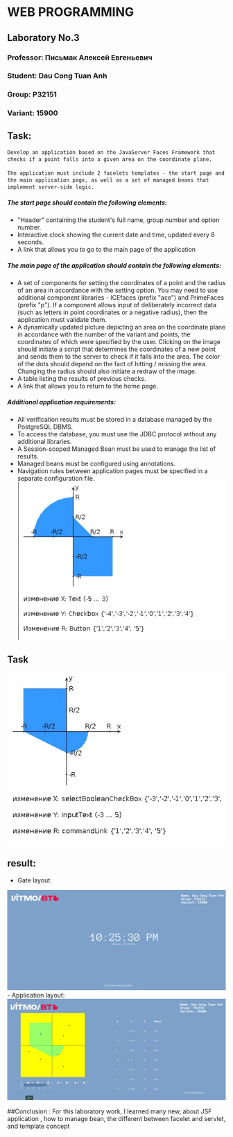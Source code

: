 # WEB PROGRAMMING

## Laboratory No.3

### Professor: Письмак Алексей Евгеньевич
### Student: Dau Cong Tuan Anh
### Group: P32151
### Variant: 15900

## Task:

```
Develop an application based on the JavaServer Faces Framework that checks if a point falls into a given area on the coordinate plane.

The application must include 2 facelets templates - the start page and the main application page, as well as a set of managed beans that implement server-side logic.

```
##### The start page should contain the following elements:
- "Header" containing the student's full name, group number and option number.
- Interactive clock showing the current date and time, updated every 8 seconds.
- A link that allows you to go to the main page of the application
##### The main page of the application should contain the following elements:
- A set of components for setting the coordinates of a point and the radius of an area in accordance with the setting option. 
You may need to use additional component libraries - ICEfaces (prefix "ace") and PrimeFaces (prefix "p"). 
If a component allows input of deliberately incorrect data (such as letters in point coordinates or a negative radius), then the application must validate them.
- A dynamically updated picture depicting an area on the coordinate plane in accordance with the number of the variant and points, the coordinates of which were specified by the user. 
Clicking on the image should initiate a script that determines the coordinates of a new point and sends them to the server to check if it falls into the area. 
The color of the dots should depend on the fact of hitting / missing the area. 
Changing the radius should also initiate a redraw of the image.
- A table listing the results of previous checks.
- A link that allows you to return to the home page.
##### Additional application requirements:
- All verification results must be stored in a database managed by the PostgreSQL DBMS.
- To access the database, you must use the JDBC protocol without any additional libraries.
- A Session-scoped Managed Bean must be used to manage the list of results.
- Managed beans must be configured using annotations.
- Navigation rules between application pages must be specified in a separate configuration file.
![image](https://github.com/andrey551/Web-ITMO/blob/main/Lab1/report/Picture1.jpg)
## Task
<img src="https://github.com/andrey551/Web-ITMO/blob/main/Lab3/image/task.jpg" style="width:700px;"/>

## result:
- Gate layout:
 <img src="https://github.com/andrey551/Web-ITMO/blob/main/Lab3/image/gate.jpg" style="width:700px;"/>
 - Application layout:
<img src="https://github.com/andrey551/Web-ITMO/blob/main/Lab3/image/main.jpg" style="width:700px;"/>

##Conclusion :
For this laboratory work, I learned many new, about JSF application , how to manage bean, the different between facelet and servlet, and template concept 
